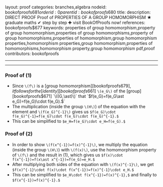 layout: proof
categories: branches,algebra
nodeid: bookofproofs$681
orderid: 0
parentid: bookofproofs$680
title: 
description: DIRECT PROOF Proof of PROPERTIES OF A GROUP HOMOMORPHISM ★ graduate maths ✔ step by step ✚ visit BookOfProofs now!
references: bookofproofs$677
keywords: properties of group homomorphism,property of group homomorphism,properties of group homomorphisms,property of group homomorphisms,properties of homomorphism,group homomorphism properties,homomorphism properties,group homomorphism,properties of homomorphisms,homomorphism property,group homomorphism pdf,proof
contributors: bookofproofs

---


---

### Proof of (1)

* Since `\(f\)` is a [group homomorphism][bookofproofs$679], it follows for the [identity][bookofproofs$661] `\(e_G\)` of the [group][bookofproofs$671] `\((G,\ast)\)` that `$f(e_G)=f(e_G\ast e_G)=f(e_G)\cdot f(e_G).$`
* The multiplication (inside the group `\(H\)`) of the equation with the element and `\(f(e_G)^{-1}\)` gives us   `$f(e_G)\cdot f(e_G)^{-1}=f(e_G)\cdot f(e_G)\cdot f(e_G)^{-1}.$` 
* This can be simplified to `$e_H=f(e_G)\cdot e_H=f(e_G).$`

### Proof of (2)

* In order to show `\(f(x^{-1})=f(x)^{-1}\)`, we multiply the equation (inside the group `\(H\)`) with `\(f(x)\)`, use the homomorphism property of `\(f\)` and the result in (1), which gives us `$f(x)\cdot f(x^{-1})=f(x\ast x^{-1})=f(e_G)=e_H.$`
* After multiplying both sides of the equation with `\(f(x)^{-1}\)`, we get `$f(x)^{-1}\cdot f(x)\cdot f(x^{-1})=f(x)^{-1}\cdot e_H.$`
* This can be simplified to `$e_H\cdot f(x^{-1})=f(x)^{-1},$` and finally to `$f(x^{-1})=f(x)^{-1}.$`
